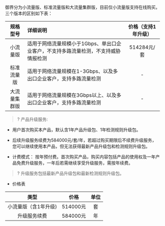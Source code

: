 御界分为小流量版、标准流量版和大流量集群版，目前仅小流量版支持在线购买。三个版本的区别如下表：

|规格型号 | 详细说明 | 价格（支持1年升级）|
|:-: | :- | :-:|
|小流量版 | 适用于网络流量规模小于1Gbps、单出口企业客户，不支持多路流量检测，不支持威胁情报检测 | 514284元/套|
|标准流量版 | 适用于网络流量规模在1-3Gbps、以及多出口企业客户，支持多路流量检测 | -|
|大流量集群版 | 适用于网络流量规模在3Gbps以上、以及多出口企业客户，支持多路流量检测 | -|

>? 产品升级服务:
- 用户首次购买本产品，默认含1年产品升级包、1年检测规则升级包。
- 后续升级服务续费为584000元/套/年，若超过购买期限后不续费升级服务，您可以继续使用本产品，但无法获得最新产品升级包和检测规则升级包。

- 计费模式：
按年预付费。首次购买产品，购买内容包括产品的使用权及一年产品免费升级服务，一年后若需继续享受升级服务，需按年续费。
>? 升级服务包括最新产品升级包和最新检测规则升级包。

- 价格表

|类型 | 价格 | 单位|
|:-: | :-: | :-:|
|小流量版（含1年升级) | 514000元 | 套|
|升级服务续费 | 584000元 | 年|

